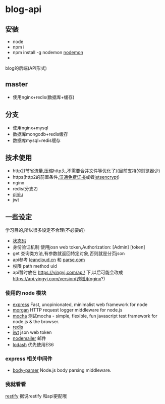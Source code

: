 blog-api
===============
## 安装
* node 
* npm i
* npm install -g nodemon [nodemon](https://github.com/remy/nodemon)
* 

blog的后端(API形式)
## master
* 使用nginx+redis(数据库+缓存)

## 分支
* 使用nginx+mysql
* 数据库mongodb+redis缓存
* 数据库mysql+redis缓存

## 技术使用
* http2(节省流量,压缩http头,不需要合并文件等优化了)(目前支持的浏览器少)
* https(http2的前置条件,[沃通免费证书](https://www.wosign.com/)或者[letsencrypt](https://letsencrypt.org/))
* nginx
* redis(分支2)
* [qiniu](https://portal.qiniu.com/signup?code=3lbnx1x2ub1hu)
* jwt

## 一些设定
学习目的,所以很多设定不合理(不必要的)
* [状态码](http://developer.qiniu.com/docs/v6/api/reference/codes.html)
* 身份验证机制 使用josn web token,Authorization: \[Admin\] [token]
* get 查询类方法,有参数就返回特定对象,否则就是分页json
* api参考 [leancloud.cn](https://leancloud.cn/docs/rest_api.html#用户) 和 [parse.com](https://parse.com/docs/rest/guide)
* 权限  path method uid
* api暂时放在 https://yingyj.com/api/ 下,以后可能会改成 https://api.yingyj.com/version(跨域用nginx?)

### 使用的 node 模块
* [express](https://github.com/expressjs/express) Fast, unopinionated, minimalist web framework for node
* [morgan](https://github.com/expressjs/morgan) HTTP request logger middleware for node.js
* [mocha](https://github.com/mochajs/mocha) 测试mocha - simple, flexible, fun javascript test framework for node.js & the browser.
* [redis](https://github.com/NodeRedis/node_redis)
* [jwt](https://github.com/auth0/node-jsonwebtoken) json web token
* [nodemailer](https://github.com/nodemailer/nodemailer) 邮件
* [lodash](https://lodash.com/docs#template) 优先使用ES6

### express 相关中间件
* [body-parser](https://github.com/expressjs/body-parser) Node.js body parsing middleware.

### 我就看看
[restify](https://github.com/restify/node-restify)  据说restify 和api更配哦

